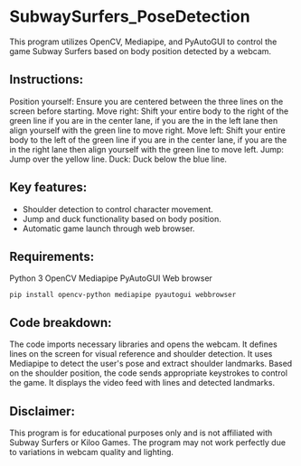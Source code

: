 # SubwaySurfers_PoseDetection
This program utilizes OpenCV, Mediapipe, and PyAutoGUI to control the game Subway Surfers based on body position detected by a webcam.

## Instructions:
Position yourself: Ensure you are centered between the three lines on the screen before starting.
Move right: Shift your entire body to the right of the green line if you are in the center lane, if you are the in the left lane then align yourself with the green line to move right.
Move left: Shift your entire body to the left of the green line if you are in the center lane, if you are the in the right lane then align yourself with the green line to move left.
Jump: Jump over the yellow line.
Duck: Duck below the blue line.

## Key features:
- Shoulder detection to control character movement.
- Jump and duck functionality based on body position.
- Automatic game launch through web browser.

## Requirements:
Python 3
OpenCV
Mediapipe
PyAutoGUI
Web browser
```
pip install opencv-python mediapipe pyautogui webbrowser
```
## Code breakdown:
The code imports necessary libraries and opens the webcam.
It defines lines on the screen for visual reference and shoulder detection.
It uses Mediapipe to detect the user's pose and extract shoulder landmarks.
Based on the shoulder position, the code sends appropriate keystrokes to control the game.
It displays the video feed with lines and detected landmarks.

## Disclaimer:
This program is for educational purposes only and is not affiliated with Subway Surfers or Kiloo Games. The program may not work perfectly due to variations in webcam quality and lighting.
